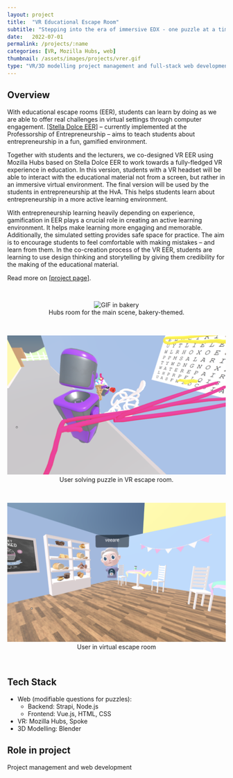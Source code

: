 ```yaml
---
layout: project
title:  "VR Educational Escape Room"
subtitle: "Stepping into the era of immersive EDX - one puzzle at a time"
date:   2022-07-01
permalink: /projects/:name
categories: [VR, Mozilla Hubs, web]
thumbnail: /assets/images/projects/vrer.gif
type: "VR/3D modelling project management and full-stack web development @ Digital Society School"
---
```


## Overview
With educational escape rooms (EER), students can learn by doing as we are able to offer real challenges in virtual settings through computer engagement. <a href="https://view.genial.ly/605af40109c4b00d15863dd4" target="_blank">[Stella Dolce EER]</a> – currently implemented at the Professorship of Entrepreneurship – aims to teach students about entrepreneurship in a fun, gamified environment.

Together with students and the lecturers, we co-designed VR EER using Mozilla Hubs based on Stella Dolce EER to work towards a fully-fledged VR experience in education. In this version, students with a VR headset will be able to interact with the educational material not from a screen, but rather in an immersive virtual environment. The final version will be used by the students in entrepreneurship at the HvA. This helps students learn about entrepreneurship in a more active learning environment.

With entrepreneurship learning heavily depending on experience, gamification in EER plays a crucial role in creating an active learning environment. It helps make learning more engaging and memorable. Additionally, the simulated setting provides safe space for practice. The aim is to encourage students to feel comfortable with making mistakes – and learn from them. In the co-creation process of the VR EER, students are learning to use design thinking and storytelling by giving them credibility for the making of the educational material.

Read more on <a href="https://digitalsocietyschool.org/project/vr-rooms-edx/" target="_blank">[project page]</a>.

<br/>
<p align="center">
<img src="/assets/images/projects/vrer.gif" alt="GIF in bakery" title="GIF in bakery" width="800px" />
<br/>
Hubs room for the main scene, bakery-themed.
</p>

<br/>
<p align="center">
<img src="/assets/images/projects/vrer1.png" alt="User solving puzzle" title="User solving puzzle" width="800px" />
<br/>
User solving puzzle in VR escape room.
</p>

<br/>
<p align="center">
<img src="/assets/images/projects/vrer2.png" alt="User in main scene" title="User in main scene" width="800px" />
<br/>
User in virtual escape room
</p>

<br/>

## Tech Stack
 - Web (modifiable questions for puzzles):
   - Backend: Strapi, Node.js
   - Frontend: Vue.js, HTML, CSS
 - VR: Mozilla Hubs, Spoke
 - 3D Modelling: Blender

## Role in project
Project management and web development
<!-- <a href="https://github.com/kwansupp/room-bot" target="_blank">[Repo]</a> -->